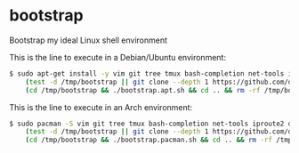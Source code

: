 # bootstrap
Bootstrap my ideal Linux shell environment

This is the line to execute in a Debian/Ubuntu environment:
```bash
$ sudo apt-get install -y vim git tree tmux bash-completion net-tools iproute2 dnsutils neofetch zsh exa batcat; \
    (test -d /tmp/bootstrap || git clone --depth 1 https://github.com/dyle71/bootstrap.git /tmp/bootstrap); \
    (cd /tmp/bootstrap && ./bootstrap.apt.sh && cd .. && rm -rf /tmp/bootstrap)
```

This is the line to execute in an Arch environment:
```bash
$ sudo pacman -S vim git tree tmux bash-completion net-tools iproute2 dnsutils neofetch zsh exa batcat; \
    (test -d /tmp/bootstrap || git clone --depth 1 https://github.com/dyle71/bootstrap.git /tmp/bootstrap); \
    (cd /tmp/bootstrap && ./bootstrap.pacman.sh && cd .. && rm -rf /tmp/bootstrap)
```
